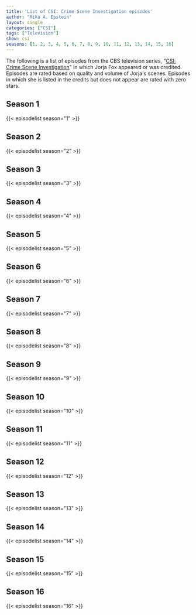 ```yaml
---
title: 'List of CSI: Crime Scene Investigation episodes'
author: "Mika A. Epstein"
layout: single
categories: ["CSI"]
tags: ["Television"]
show: csi
seasons: [1, 2, 3, 4, 5, 6, 7, 8, 9, 10, 11, 12, 13, 14, 15, 16]
---
```


The following is a list of episodes from the CBS television series, "[CSI: Crime Scene Investigation](/library/actor/csi/)" in which Jorja Fox appeared or was credited. Episodes are rated based on quality and volume of Jorja's scenes. Episodes in which she is listed in the credits but does not appear are rated with zero stars.

## Season 1

{{< episodelist season="1" >}}

## Season 2

{{< episodelist season="2" >}}

## Season 3

{{< episodelist season="3" >}}

## Season 4

{{< episodelist season="4" >}}

## Season 5

{{< episodelist season="5" >}}

## Season 6

{{< episodelist season="6" >}}

## Season 7

{{< episodelist season="7" >}}

## Season 8

{{< episodelist season="8" >}}

## Season 9

{{< episodelist season="9" >}}

## Season 10

{{< episodelist season="10" >}}

## Season 11

{{< episodelist season="11" >}}

## Season 12

{{< episodelist season="12" >}}

## Season 13

{{< episodelist season="13" >}}

## Season 14

{{< episodelist season="14" >}}

## Season 15

{{< episodelist season="15" >}}

## Season 16

{{< episodelist season="16" >}}
